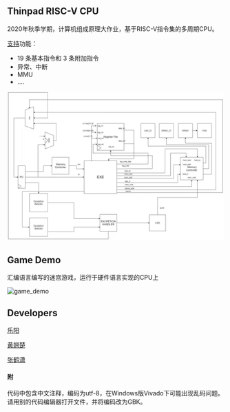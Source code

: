 Thinpad RISC-V CPU
---------------

2020年秋季学期，计算机组成原理大作业，基于RISC-V指令集的多周期CPU。

[支持](./doc/plan.md)功能：

- 19 条基本指令和 3 条附加指令
- 异常、中断
- MMU
- ....

<img src="img/模块图.png" alt="modules" style="zoom: 67%;" />

## Game Demo

汇编语言编写的迷宫游戏，运行于硬件语言实现的CPU上

![game_demo](C:\Users\86186\Downloads\riscv-cpu\img\game_demo.gif)

## Developers

[乐阳](https://github.com/yueyang2000)

[黄翘楚](https://github.com/huangqc2000)

[张鹤潇](https://github.com/zhanghx0905)

#### 附

代码中包含中文注释，编码为utf-8，在Windows版Vivado下可能出现乱码问题。  
请用别的代码编辑器打开文件，并将编码改为GBK。

